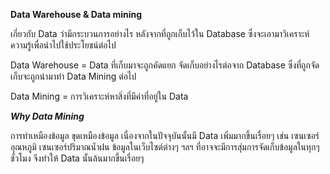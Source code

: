 **Data Warehouse & Data mining**

  เกี่ยวกับ Data ว่ามีกระบวนการอย่างไร หลังจากที่ถูกเก็บไว้ใน Database ซึ่งจะเอามาวิเคราะห์ความรู้เพื่อนำไปใช้ประโยชน์ต่อไป
  
  Data Warehouse = Data ที่เก็บมาจะถูกคัดแยก จัดเก็บอย่างไรต่อจาก Database ซึ่งที่ถูกจัดเก็บจะถูกนำมาทำ Data Mining ต่อไป
  
  Data Mining = การวิเคราะห์หาสิ่งที่มีค่าที่อยู่ใน Data

**_Why Data Mining_**

  การทำเหมืองข้อมูล ขุดเหมืองข้อมูล เนื่องจากในปัจจุบันนั้นมี Data เพิ่มมากขึ้นเรื่อยๆ เช่น เซนเซอร์อุณหภูมิ เซนเซอร์ปริมาณน้ำฝน ข้อมูลในเว็บไซต์ต่างๆ ฯลฯ ที่อาจจะมีการสุ่มการจัดเก็บข้อมูลในทุกๆชั่วโมง จึงทำให้ Data นั้นล้นมากขึ้นเรื่อยๆ
  
